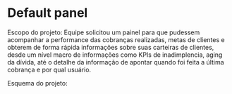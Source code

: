 # Default panel

Escopo do projeto:
Equipe solicitou um painel para que pudessem acompanhar a performance das cobranças realizadas, metas de clientes e obterem de forma rápida informações sobre suas carteiras de clientes, 
desde um nível macro de informações como KPIs de inadimplencia, aging da dívida, até o detalhe da informação de apontar quando foi feita a última cobrança e por qual usuário.

Esquema do projeto:

